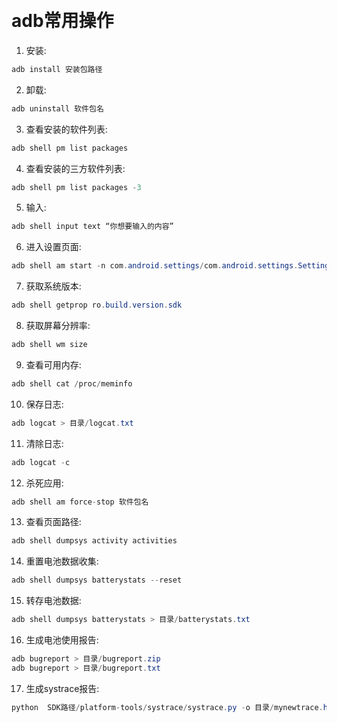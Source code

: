 
# adb常用操作

1. 安装:
```java
adb install 安装包路径
```


2. 卸载:
```java
adb uninstall 软件包名
```


3. 查看安装的软件列表:
```java
adb shell pm list packages
```


4. 查看安装的三方软件列表:
```java
adb shell pm list packages -3
```


5. 输入:
```java
adb shell input text “你想要输入的内容”
```


6. 进入设置页面:
```java
adb shell am start -n com.android.settings/com.android.settings.Settings
```


7. 获取系统版本:
```java
adb shell getprop ro.build.version.sdk
```


8. 获取屏幕分辨率:
```java
adb shell wm size
```


9. 查看可用内存:
```java
adb shell cat /proc/meminfo
```


10. 保存日志:
```java
adb logcat > 目录/logcat.txt
```


11. 清除日志:
```java
adb logcat -c
```


12. 杀死应用:
```java
adb shell am force-stop 软件包名
```


13. 查看页面路径:
```java
adb shell dumpsys activity activities
```


14. 重置电池数据收集:
```java
adb shell dumpsys batterystats --reset
```


15. 转存电池数据:
```java
adb shell dumpsys batterystats > 目录/batterystats.txt
```


16. 生成电池使用报告:
```java
adb bugreport > 目录/bugreport.zip
adb bugreport > 目录/bugreport.txt
```

17. 生成systrace报告:
```java
python  SDK路径/platform-tools/systrace/systrace.py -o 目录/mynewtrace.html
```